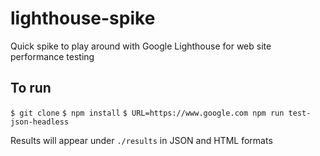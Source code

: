 # lighthouse-spike

Quick spike to play around with Google Lighthouse for web site performance testing

## To run

`$ git clone`
`$ npm install`
`$ URL=https://www.google.com npm run test-json-headless`

Results will appear under `./results` in JSON and HTML formats